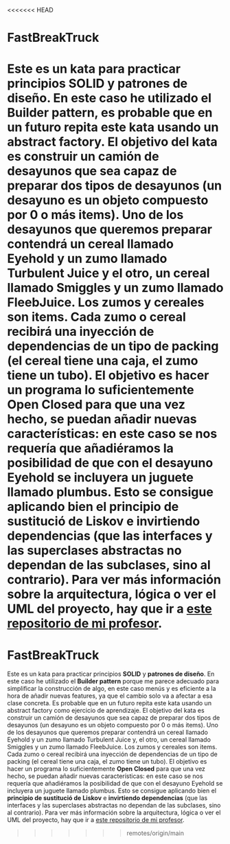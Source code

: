 <<<<<<< HEAD
# FastBreakTruck
Este es un kata para practicar principios SOLID y patrones de diseño. En este caso he utilizado el Builder pattern, es probable que en un futuro repita este kata usando un abstract factory. El objetivo del kata es construir un camión de desayunos que sea capaz de preparar dos tipos de desayunos (un desayuno es un objeto compuesto por 0 o  más items). Uno de los desayunos que queremos preparar contendrá  un cereal llamado Eyehold y un zumo llamado Turbulent Juice y el otro, un cereal llamado Smiggles y un zumo llamado FleebJuice. Los zumos y cereales son items. Cada zumo o cereal recibirá una inyección de dependencias de un tipo de packing (el cereal tiene una caja, el zumo tiene un tubo).
El objetivo es hacer un programa lo suficientemente Open Closed para que una vez hecho, se puedan añadir nuevas características: en este caso se nos requería que añadiéramos la posibilidad de que con el desayuno Eyehold se incluyera un juguete llamado plumbus. Esto se consigue aplicando bien el principio de sustitució de Liskov e invirtiendo dependencias (que las interfaces y las superclases abstractas no dependan de las subclases, sino al contrario).
Para ver más información sobre la arquitectura, lógica o ver el UML del proyecto, hay que ir a [este repositorio de mi profesor](https://github.com/dfleta/fastbreaktruck).
=======
# FastBreakTruck
Este es un kata para practicar principios **SOLID** y **patrones de diseño**. En este caso he utilizado el **Builder pattern** porque me parece adecuado para simplificar la construcción de algo, en este caso menús y es eficiente a la hora de añadir nuevas features, ya que el cambio solo va a afectar a esa clase concreta. Es probable que en un futuro repita este kata usando un abstract factory como ejercicio de aprendizaje. El objetivo del kata es construir un camión de desayunos que sea capaz de preparar dos tipos de desayunos (un desayuno es un objeto compuesto por 0 o  más items). Uno de los desayunos que queremos preparar contendrá  un cereal llamado Eyehold y un zumo llamado Turbulent Juice y, el otro, un cereal llamado Smiggles y un zumo llamado FleebJuice. Los zumos y cereales son items. Cada zumo o cereal recibirá una inyección de dependencias de un tipo de packing (el cereal tiene una caja, el zumo tiene un tubo).
El objetivo es hacer un programa lo suficientemente **Open Closed** para que una vez hecho, se puedan añadir nuevas características: en este caso se nos requería que añadiéramos la posibilidad de que con el desayuno Eyehold se incluyera un juguete llamado plumbus. Esto se consigue aplicando bien el **principio de sustitució de Liskov** e **invirtiendo dependencias** (que las interfaces y las superclases abstractas no dependan de las subclases, sino al contrario).
Para ver más información sobre la arquitectura, lógica o ver el UML del proyecto, hay que ir a [este repositorio de mi profesor](https://github.com/dfleta/fastbreaktruck).
>>>>>>> remotes/origin/main
